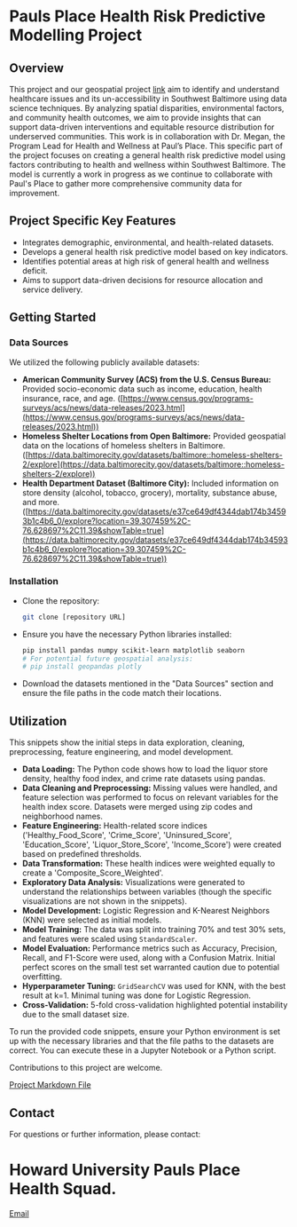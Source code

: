 # Pauls Place Health Risk Predictive Modelling Project
## Overview

This project and our geospatial project [link](https://github.com/paulsplacemd/Geospatialproject.git) aim to identify and understand healthcare issues and its un-accessibility in Southwest Baltimore using data science techniques. By analyzing spatial disparities, environmental factors, and community health outcomes, we aim to provide insights that can support data-driven interventions and equitable resource distribution for underserved communities. This work is in collaboration with Dr. Megan, the Program Lead for Health and Wellness at Paul’s Place.
This specific part of the project focuses on creating a general health risk predictive model using factors contributing to health and wellness within Southwest Baltimore. The model is currently a work in progress as we continue to collaborate with Paul's Place to gather more comprehensive community data for improvement.

## Project Specific Key Features

- Integrates demographic, environmental, and health-related datasets.
- Develops a general health risk predictive model based on key indicators.
- Identifies potential areas at high risk of general health and wellness deficit.
- Aims to support data-driven decisions for resource allocation and service delivery.


## Getting Started

### Data Sources

We utilized the following publicly available datasets:

- **American Community Survey (ACS) from the U.S. Census Bureau:** Provided socio-economic data such as income, education, health insurance, race, and age. ([https://www.census.gov/programs-surveys/acs/news/data-releases/2023.html](https://www.census.gov/programs-surveys/acs/news/data-releases/2023.html))
- **Homeless Shelter Locations from Open Baltimore:** Provided geospatial data on the locations of homeless shelters in Baltimore. ([https://data.baltimorecity.gov/datasets/baltimore::homeless-shelters-2/explore](https://data.baltimorecity.gov/datasets/baltimore::homeless-shelters-2/explore))
- **Health Department Dataset (Baltimore City):** Included information on store density (alcohol, tobacco, grocery), mortality, substance abuse, and more. ([https://data.baltimorecity.gov/datasets/e37ce649df4344dab174b34593b1c4b6_0/explore?location=39.307459%2C-76.628697%2C11.39&showTable=true](https://data.baltimorecity.gov/datasets/e37ce649df4344dab174b34593b1c4b6_0/explore?location=39.307459%2C-76.628697%2C11.39&showTable=true))

### Installation

- Clone the repository:
    ```bash
    git clone [repository URL]
    ```
- Ensure you have the necessary Python libraries installed:
    ```bash
    pip install pandas numpy scikit-learn matplotlib seaborn
    # For potential future geospatial analysis:
    # pip install geopandas plotly
    ```
- Download the datasets mentioned in the "Data Sources" section and ensure the file paths in the code match their locations.

## Utilization

This snippets show the initial steps in data exploration, cleaning, preprocessing, feature engineering, and model development.

- **Data Loading:** The Python code shows how to load the liquor store density, healthy food index, and crime rate datasets using pandas.
- **Data Cleaning and Preprocessing:** Missing values were handled, and feature selection was performed to focus on relevant variables for the health index score. Datasets were merged using zip codes and neighborhood names.
- **Feature Engineering:** Health-related score indices ('Healthy\_Food\_Score', 'Crime\_Score', 'Uninsured\_Score', 'Education\_Score', 'Liquor\_Store\_Score', 'Income\_Score') were created based on predefined thresholds.
- **Data Transformation:** These health indices were weighted equally to create a 'Composite\_Score\_Weighted'.
- **Exploratory Data Analysis:** Visualizations were generated to understand the relationships between variables (though the specific visualizations are not shown in the snippets).
- **Model Development:** Logistic Regression and K-Nearest Neighbors (KNN) were selected as initial models.
- **Model Training:** The data was split into training 70% and test 30% sets, and features were scaled using `StandardScaler`.
- **Model Evaluation:** Performance metrics such as Accuracy, Precision, Recall, and F1-Score were used, along with a Confusion Matrix. Initial perfect scores on the small test set warranted caution due to potential overfitting.
- **Hyperparameter Tuning:** `GridSearchCV` was used for KNN, with the best result at k=1. Minimal tuning was done for Logistic Regression.
- **Cross-Validation:** 5-fold cross-validation highlighted potential instability due to the small dataset size.

To run the provided code snippets, ensure your Python environment is set up with the necessary libraries and that the file paths to the datasets are correct. You can execute these in a Jupyter Notebook or a Python script.


Contributions to this project are welcome.

[Project Markdown File](https://github.com/paulsplacemd/paulsplacemd.github.io/blob/1a76cd236a01e9974797d99d51558ef8f87c56cb/predictivemodel_paulsplace-3/predictivemodel_paulsplace.md)


## Contact

For questions or further information, please contact:

# Howard University Pauls Place Health Squad.
[Email](paulsplacemd@gmail.com)
